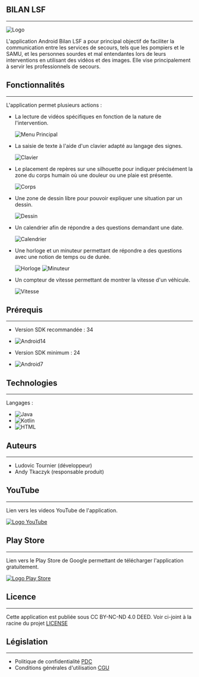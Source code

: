 ## BILAN LSF
------------
![Logo](Images/logo.png)

L'application Android Bilan LSF a pour principal objectif de faciliter la communication entre les services de secours, tels que les pompiers et le SAMU, et les personnes sourdes et mal entendantes lors de leurs interventions en utilisant des vidéos et des images. Elle vise principalement à servir les professionnels de secours.

## Fonctionnalités
------------

L'application permet plusieurs actions :
* La lecture de vidéos spécifiques en fonction de la nature de l'intervention.
  
  ![Menu Principal](Images/menu_principal.png)
  
* La saisie de texte à l'aide d'un clavier adapté au langage des signes.
  
  ![Clavier](Images/clavier.png)
  
* Le placement de repères sur une silhouette pour indiquer précisément la zone du corps humain où une douleur ou une plaie est présente.
  
  ![Corps](Images/Corps.png)
  
* Une zone de dessin libre pour pouvoir expliquer une situation par un dessin.
  
  ![Dessin](Images/Dessin.png)
  
* Un calendrier afin de répondre a des questions demandant une date.
  
  ![Calendrier](Images/calendrier.png)
  
* Une horloge et un minuteur permettant de répondre a des questions avec une notion de temps ou de durée.
  
  ![Horloge](Images/Horloge.png)
  ![Minuteur](Images/Minuteur.png)
  
* Un compteur de vitesse permettant de montrer la vitesse d'un véhicule.
  
  ![Vitesse](Images/Compteur_vitesse.png)

## Prérequis
------------

- Version SDK recommandée : 34
* ![Android14]
- Version SDK minimum : 24
* ![Android7]


## Technologies
------------

Langages :
 * ![Java]
 * ![Kotlin]
 * ![HTML]
  

## Auteurs
-------

- Ludovic Tournier (développeur)
- Andy Tkaczyk (responsable produit)

## YouTube
-------

Lien vers les videos YouTube de l'application.

[![Logo YouTube](https://upload.wikimedia.org/wikipedia/commons/b/b8/YouTube_Logo_2017.svg)](https://www.youtube.com/@BilanLSF/videos)

## Play Store
-------

Lien vers le Play Store de Google permettant de télécharger l'application gratuitement.

[![Logo Play Store](https://upload.wikimedia.org/wikipedia/commons/7/78/Google_Play_Store_badge_EN.svg)](https://play.google.com/store/apps/details?id=com.sdis.bilan.lsf)

## Licence
-------

Cette application est publiée sous CC BY-NC-ND 4.0 DEED. Voir ci-joint à la racine du projet [LICENSE](LICENSE.md)

## Législation
-------

* Politique de confidentialité [PDC](PDC.md)
* Conditions générales d'utilisation [CGU](CGU.md)

[Kotlin]: https://img.shields.io/badge/Kotlin-6A43C4?link=https%3A%2F%2Fkotlinlang.org%2F
[Java]: https://img.shields.io/badge/Java-F29111?link=https%3A%2F%2Fdev.java%2F
[HTML]: https://img.shields.io/badge/HTML-e34c26
[Android7]: https://img.shields.io/badge/Android7-4FC3F7?link=https%3A%2F%2Fdeveloper.android.com%2Fabout%2Fversions%2Fnougat%2Fandroid-7.0
[Android14]: https://img.shields.io/badge/Android13-3DDC84?link=https%3A%2F%2Fdeveloper.android.com%2Fabout%2Fversions%2F13

